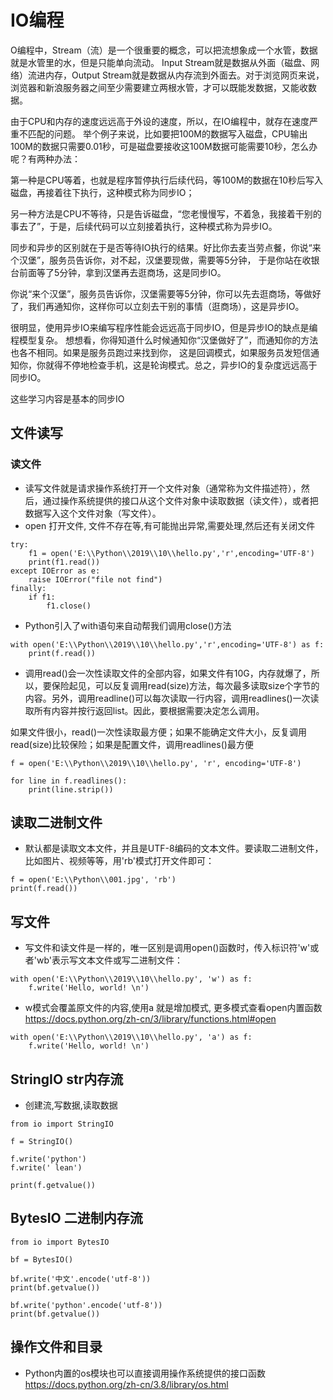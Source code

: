 # IO编程 

O编程中，Stream（流）是一个很重要的概念，可以把流想象成一个水管，数据就是水管里的水，但是只能单向流动。
Input Stream就是数据从外面（磁盘、网络）流进内存，Output Stream就是数据从内存流到外面去。对于浏览网页来说，
浏览器和新浪服务器之间至少需要建立两根水管，才可以既能发数据，又能收数据。

由于CPU和内存的速度远远高于外设的速度，所以，在IO编程中，就存在速度严重不匹配的问题。
举个例子来说，比如要把100M的数据写入磁盘，CPU输出100M的数据只需要0.01秒，可是磁盘要接收这100M数据可能需要10秒，怎么办呢？有两种办法：

第一种是CPU等着，也就是程序暂停执行后续代码，等100M的数据在10秒后写入磁盘，再接着往下执行，这种模式称为同步IO；

另一种方法是CPU不等待，只是告诉磁盘，“您老慢慢写，不着急，我接着干别的事去了”，于是，后续代码可以立刻接着执行，这种模式称为异步IO。

同步和异步的区别就在于是否等待IO执行的结果。好比你去麦当劳点餐，你说“来个汉堡”，服务员告诉你，对不起，汉堡要现做，需要等5分钟，
于是你站在收银台前面等了5分钟，拿到汉堡再去逛商场，这是同步IO。

你说“来个汉堡”，服务员告诉你，汉堡需要等5分钟，你可以先去逛商场，等做好了，我们再通知你，这样你可以立刻去干别的事情（逛商场），这是异步IO。

很明显，使用异步IO来编写程序性能会远远高于同步IO，但是异步IO的缺点是编程模型复杂。
想想看，你得知道什么时候通知你“汉堡做好了”，而通知你的方法也各不相同。如果是服务员跑过来找到你，
这是回调模式，如果服务员发短信通知你，你就得不停地检查手机，这是轮询模式。总之，异步IO的复杂度远远高于同步IO。

这些学习内容是基本的同步IO


## 文件读写


### 读文件

* 读写文件就是请求操作系统打开一个文件对象（通常称为文件描述符），然后，通过操作系统提供的接口从这个文件对象中读取数据（读文件），或者把数据写入这个文件对象（写文件）。
* open 打开文件, 文件不存在等,有可能抛出异常,需要处理,然后还有关闭文件
```
try:
    f1 = open('E:\\Python\\2019\\10\\hello.py','r',encoding='UTF-8')
    print(f1.read())
except IOError as e:
    raise IOError("file not find")
finally:
    if f1:
        f1.close()
```
*  Python引入了with语句来自动帮我们调用close()方法
```
with open('E:\\Python\\2019\\10\\hello.py','r',encoding='UTF-8') as f:
    print(f.read())
```
* 调用read()会一次性读取文件的全部内容，如果文件有10G，内存就爆了，所以，要保险起见，可以反复调用read(size)方法，每次最多读取size个字节的内容。另外，调用readline()可以每次读取一行内容，调用readlines()一次读取所有内容并按行返回list。因此，要根据需要决定怎么调用。

如果文件很小，read()一次性读取最方便；如果不能确定文件大小，反复调用read(size)比较保险；如果是配置文件，调用readlines()最方便

```
f = open('E:\\Python\\2019\\10\\hello.py', 'r', encoding='UTF-8')

for line in f.readlines():
    print(line.strip())
```

## 读取二进制文件

* 默认都是读取文本文件，并且是UTF-8编码的文本文件。要读取二进制文件，比如图片、视频等等，用'rb'模式打开文件即可：
```
f = open('E:\\Python\\001.jpg', 'rb')
print(f.read())
```

## 写文件

* 写文件和读文件是一样的，唯一区别是调用open()函数时，传入标识符'w'或者'wb'表示写文本文件或写二进制文件：
```
with open('E:\\Python\\2019\\10\\hello.py', 'w') as f:
    f.write('Hello, world! \n')
```
* w模式会覆盖原文件的内容,使用a 就是增加模式,  更多模式查看open内置函数 https://docs.python.org/zh-cn/3/library/functions.html#open
```
with open('E:\\Python\\2019\\10\\hello.py', 'a') as f:
    f.write('Hello, world! \n')
```

## StringIO str内存流

* 创建流,写数据,读取数据
```
from io import StringIO

f = StringIO()

f.write('python')
f.write(' lean')

print(f.getvalue())
```
## BytesIO 二进制内存流
```
from io import BytesIO

bf = BytesIO()

bf.write('中文'.encode('utf-8'))
print(bf.getvalue())

bf.write('python'.encode('utf-8'))
print(bf.getvalue())
```
##  操作文件和目录

* Python内置的os模块也可以直接调用操作系统提供的接口函数 https://docs.python.org/zh-cn/3.8/library/os.html

